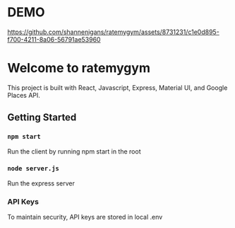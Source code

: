 # DEMO
https://github.com/shannenigans/ratemygym/assets/8731231/c1e0d895-f700-4211-8a06-56791ae53960

# Welcome to ratemygym
This project is built with React, Javascript, Express, Material UI, and Google Places API.

## Getting Started
### `npm start`
Run the client by running npm start in the root

### `node server.js`
Run the express server

### API Keys
To maintain security, API keys are stored in local .env

